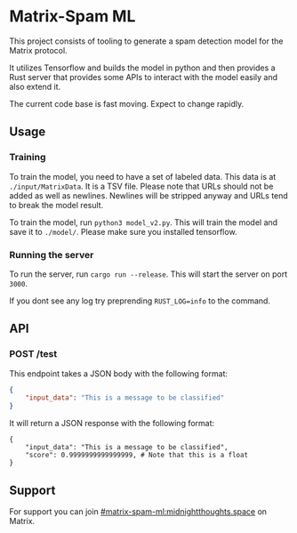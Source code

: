# Matrix-Spam ML

This project consists of tooling to generate a spam detection model for the Matrix protocol.

It utilizes Tensorflow and builds the model in python and then provides a Rust server that provides some APIs to interact with the model easily and also extend it.

The current code base is fast moving. Expect to change rapidly.

## Usage

### Training

To train the model, you need to have a set of labeled data.
This data is at `./input/MatrixData`. It is a TSV file.
Please note that URLs should not be added as well as newlines.
Newlines will be stripped anyway and URLs tend to break the model result.

To train the model, run `python3 model_v2.py`. This will train the model and save it to `./model/`.
Please make sure you installed tensorflow.

### Running the server

To run the server, run `cargo run --release`. This will start the server on port `3000`.

If you dont see any log try preprending `RUST_LOG=info` to the command.

## API

### POST /test

This endpoint takes a JSON body with the following format:

```json
{
    "input_data": "This is a message to be classified"
}
```

It will return a JSON response with the following format:

```json5
{
    "input_data": "This is a message to be classified",
    "score": 0.9999999999999999, # Note that this is a float
}
```

## Support

For support you can join [#matrix-spam-ml:midnightthoughts.space](https://matrix.to/#/#matrix-spam-ml:midnightthoughts.space) on Matrix.